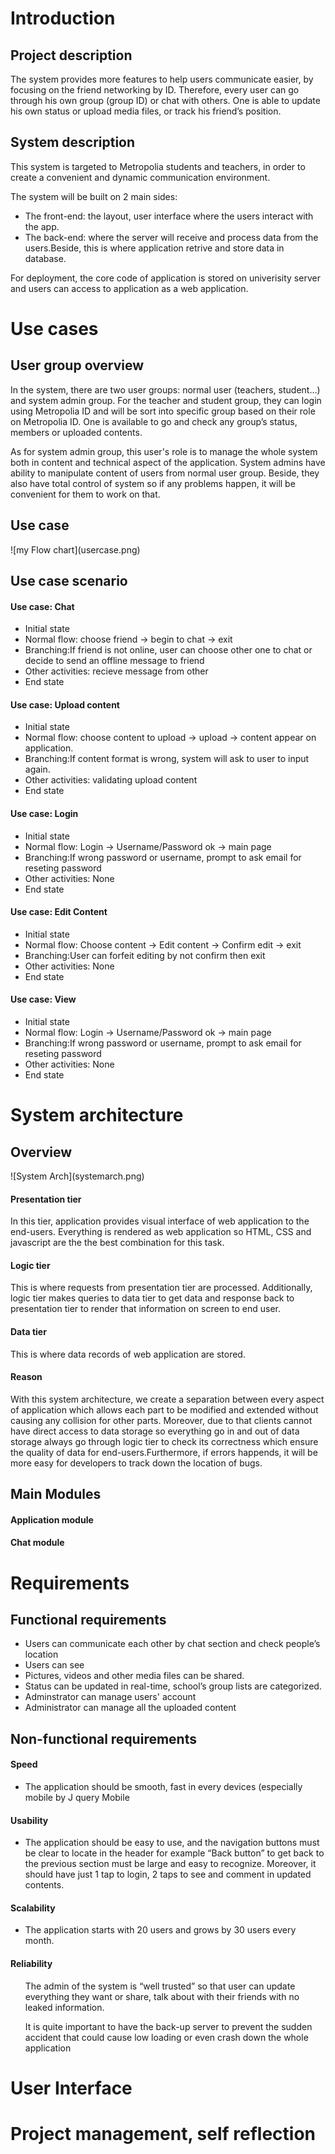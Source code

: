 <h1>Introduction</h1>
<h2>Project description</h2>
<p>The system provides more features to help users communicate easier, by focusing on the friend networking by ID. Therefore, every user can go through his own group (group ID) or chat with others. One is able to update his own status or upload media files, or track his friend’s position.</p>
<h2>System description</h2>
<p>This system is targeted to Metropolia students and teachers, in order to create a convenient and dynamic communication environment.</p>
<p>The system will be built on 2 main sides:
<ul>
<li>The front-end: the layout, user interface where the users interact with the app.</li>
<li>The back-end: where the server will receive and process data from the users.Beside, this is where application retrive and store data in database.</li>
</ul></p>
<p>For deployment, the core code of application is stored on univerisity server and users can access to application as a web application.</p>

<h1>Use cases</h1>
<h2>User group overview</h2> 
<p>In the system, there are two user groups: normal user (teachers, student...) and system admin group.  For the teacher and student group, they can login using Metropolia ID and will be sort into specific group based on their role on Metropolia ID. One is available to go and check any group’s status, members or uploaded contents.<p>

<p>As for system admin group, this user's role is to manage the whole system both in content and technical aspect of the application. System admins have ability to manipulate content of users from normal user group. Beside, they also have total control of system so if any problems happen, it will be convenient for them to work on that.</p>
<h2>Use case</h2> 
![my Flow chart](usercase.png)


<h2>Use case scenario</h2> 

<h4>Use case: Chat </h4> 
<ul>
<li>Initial state</li>
<li>Normal flow: choose friend -> begin to chat -> exit </li>
<li>Branching:If friend is not online, user can choose other one to chat or decide to send an offline message to friend</li>
<li>Other activities: recieve message from other </li>
<li>End state </li>
</ul>

<h4>Use case: Upload content </h4> 
<ul>
<li>Initial state</li>
<li>Normal flow: choose content to upload -> upload -> content appear on application. </li>
<li>Branching:If content format is wrong, system will ask to user to input again.</li>
<li>Other activities: validating upload content </li>
<li>End state </li>
</ul>

<h4>Use case: Login </h4> 
<ul>
<li>Initial state</li>
<li>Normal flow: Login -> Username/Password ok -> main page </li>
<li>Branching:If wrong password or username, prompt to ask email for reseting password</li>
<li>Other activities: None </li>
<li>End state </li>
</ul>

<h4>Use case: Edit Content</h4> 
<ul>
<li>Initial state</li>
<li>Normal flow: Choose content -> Edit content -> Confirm edit -> exit </li>
<li>Branching:User can forfeit editing by not confirm then exit</li>
<li>Other activities: None </li>
<li>End state </li>
</ul>


<h4>Use case: View  </h4> 
<ul>
<li>Initial state</li>
<li>Normal flow: Login -> Username/Password ok -> main page </li>
<li>Branching:If wrong password or username, prompt to ask email for reseting password</li>
<li>Other activities: None </li>
<li>End state </li>
</ul>

<h1>System architecture</h1>

<h2>Overview</h2>
![System Arch](systemarch.png)


<h4>Presentation tier</h4>
<p>In this tier, application provides visual interface of web application to the end-users. Everything is rendered as web application so HTML, CSS and javascript are the the best combination for this task.</p>

<h4>Logic tier</h4>
<p>This is where requests from presentation tier are processed. Additionally, logic tier makes queries to data tier to get data and response back to presentation tier to render that information on screen to end user.</p>

<h4>Data tier</h4>
<p>This is where data records of web application are stored.</p>

<h4>Reason</h4>
<p>
With this system architecture, we create a separation between every aspect of application which allows each part to be modified and extended without causing any collision for other parts. Moreover, due to that clients cannot have direct access to data storage so everything go in and out of data storage always go through logic tier to check its correctness which ensure the quality of data for end-users.Furthermore, if errors happends, it will be more easy for developers to track down the location of bugs. 
</p>


<h2>Main Modules</h2> 

<h4>Application module</h4> 

<h4>Chat module</h4> 


<h1>Requirements</h1>
<h2>Functional requirements</h2>
<ul>
<li>Users can communicate each other by chat section and check people’s location</li>
<li>Users can see </li>
<li>Pictures, videos and other media files can be shared.</li>
<li>Status can be updated in real-time, school’s group lists are categorized.</li>
<li>Adminstrator can manage users' account</li>
<li>Administrator can manage all the uploaded content</li>
</ul>

<h2>Non-functional requirements</h2>
<h4>Speed</h4>
<ul><li>The application should be smooth, fast in every devices (especially mobile by J query Mobile</li></ul>
<h4>Usability</h4>
<ul><li>The application should be easy to use, and the navigation buttons must be clear to locate in the header for example “Back button” to get back to the previous section must be large and easy to recognize. Moreover, it should have just 1 tap to login, 2 taps to see and comment in updated contents.  </li></ul>
<h4>Scalability</h4>
<ul><li>The application starts with 20 users and grows by 30 users every month.</li></ul>
<h4>Reliability</h4>
<ul>The admin of the system is “well trusted” so that user can update everything they want or share, talk about with their friends with no leaked information.</ul>
<ul>It is quite important to have the back-up server to prevent the sudden accident that could cause low loading or even crash down the whole application</ul> 	

<h1>User Interface</h1>

<h1>Project management, self reflection</h1>

